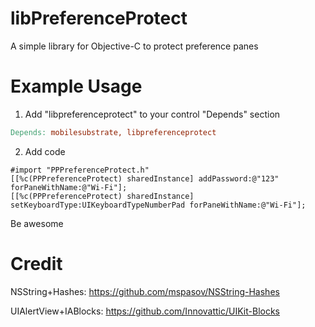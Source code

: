 libPreferenceProtect
====================

A simple library for Objective-C to protect preference panes

Example Usage
=============

1. Add "libpreferenceprotect" to your control "Depends" section
```makefile
Depends: mobilesubstrate, libpreferenceprotect
```

2. Add code
```objc
#import "PPPreferenceProtect.h"
[[%c(PPPreferenceProtect) sharedInstance] addPassword:@"123" forPaneWithName:@"Wi-Fi"];
[[%c(PPPreferenceProtect) sharedInstance] setKeyboardType:UIKeyboardTypeNumberPad forPaneWithName:@"Wi-Fi"];
```

Be awesome

Credit
======

NSString+Hashes: https://github.com/mspasov/NSString-Hashes

UIAlertView+IABlocks: https://github.com/Innovattic/UIKit-Blocks
